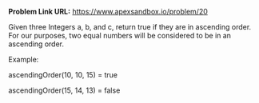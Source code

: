**Problem Link URL:** https://www.apexsandbox.io/problem/20

Given three Integers a, b, and c, return true if they are in ascending order. For our purposes, two equal numbers will be considered to be in an ascending order.

Example:

ascendingOrder(10, 10, 15) = true

ascendingOrder(15, 14, 13) = false